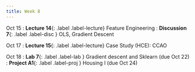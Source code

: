 ```yaml
---
title: Week 8
---
```


Oct 15
: **Lecture 14**{: .label .label-lecture} Feature Engineering
: **Discussion 7**{: .label .label-disc } OLS, Gradient Descent

Oct 17
: **Lecture 15**{: .label .label-lecture} Case Study (HCE): CCAO


Oct 18
: **Lab 7**{: .label .label-lab }  Gradient descent and Sklearn (due Oct 22)
: **Project A1**{: .label .label-proj } Housing I (due Oct 24)